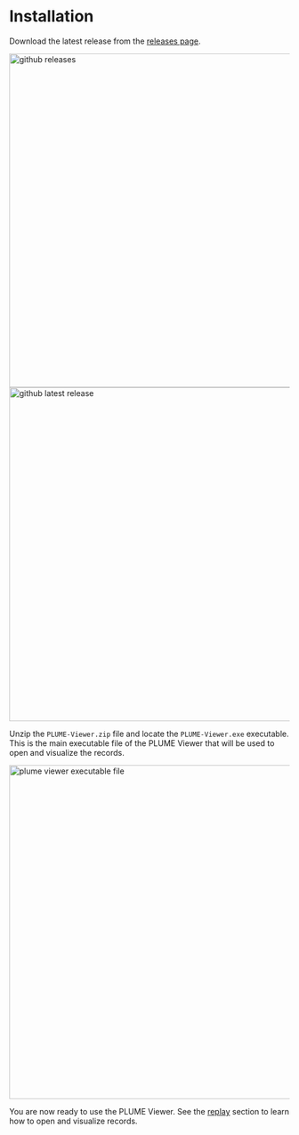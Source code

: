 # Installation

Download the latest release from the [releases page](https://github.com/liris-xr/PLUME-Viewer/releases).

<div class="center-h flex-v">
<img src="../images/github_releases.png" alt="github releases" width="600"/><br/>
<img src="../images/latest_release.png" alt="github latest release" width="600"/>
</div>

Unzip the `PLUME-Viewer.zip` file and locate the `PLUME-Viewer.exe` executable. This is the main executable file of the PLUME Viewer that will be used to open and visualize the records.

<div class="center-h">
    <img src="../images/file_plume_executable.png" alt="plume viewer executable file" width="600"/>
</div>

You are now ready to use the PLUME Viewer. See the [replay](./replay.md) section to learn how to open and visualize records.